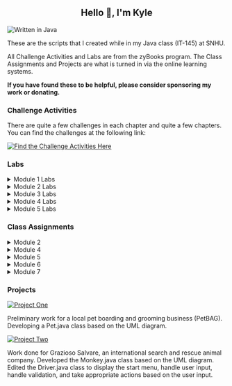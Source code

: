 ## <div align="center" style="border:none;">Hello 👋, I'm Kyle</div>

![Written in Java](https://img.shields.io/badge/Written%20in%20Java-%23ED8B00.svg?style=for-the-badge&logo=java&logoColor=white)

These are the scripts that I created while in my Java class (IT-145) at SNHU.

All Challenge Activities and Labs are from the zyBooks program. The Class Assignments and Projects are what is turned in via the online learning systems.

**If you have found these to be helpful, please consider sponsoring my work or donating.**

### Challenge Activities

There are quite a few challenges in each chapter and quite a few chapters. You can find the challenges at the following link:

[![Find the Challenge Activities Here](https://img.shields.io/badge/Challenge%20Activities-%23ED8B00.svg?style=for-the-badge&logo=java&logoColor=white)](https://github.com/kylereddoch/IT145-Java/tree/main/Challenge%20Activites)

### Labs

<details>
<summary>Module 1 Labs</summary>

**Lab 1.37**
\
Asks the user for an integer. Then outputs the users input, then outputs it squared, then cubed. Asks the user for another integer and takes both integers and finds the sum and product. Outputs the sum and product.

**Lab 1.38**
\
Asks the user for an integer, double, character, and string. Outputs the inputs in the following order: integer, double, character, string. Then outputs the inputs in the following order: string, character, double, integer. Then casts the double to an integer and outputs the integer.
</details>

<details>
<summary>Module 2 Labs</summary>

**Lab 2.17**
\
Write a method drivingCost() with input parameters milesPerGallon, dollarsPerGallon, and milesDriven that returns the dollar cost to drive those miles. Define that method in a program whose inputs are the car's miles per gallon and the price of gas in dollars per gallon (both doubles). Output the gas cost for 10 miles, 50 miles, and 400 miles, by calling your drivingCost() method three times.
</details>

<details>
<summary>Module 3 Labs</summary>

**Lab 3.35**
\
This program outputs a downwards facing arrow composed of a rectangle and a right triangle. The arrow dimensions are defined by user specified arrow base height, arrow base width, and arrow head width.

**Lab 3.36**
\
Given a line of text as input, output the number of characters excluding spaces, periods, exclamation points, or commas.
</details>

<details>
<summary>Module 4 Labs</summary>

**Lab 4.5**
\
Prompt the user to enter five numbers, being five people's weights. Store the numbers in an array of doubles. Output the array's numbers on one line, each number followed by one space. Also output the total weight, by summing the array's elements. Also output the average of the array's elements. Also output the max array element.
</details>

<details>
<summary>Module 5 Labs</summary>

**Online Shopping Cart**
\
This consisted of editing two different .java files. These are in the OnlineShoppingCart folder.
</details>

### Class Assignments

<details>
<summary>Module 2</summary>
We implemented either the Dog.java class or the Cat.java class based on the specifications in the UML Class diagram.

I wrote both the Dog.java class and the Cat.java class for a reference for anyone who may need to use the classes.

**Note:** Both the Dog.java class and the Cat.java class are in the PetBAG package folder as they are part of the PetBAG project later in the class.

[![Dog.java class](https://img.shields.io/badge/Dog.java-%23ED8B00.svg?style=for-the-badge&logo=java&logoColor=white)](https://github.com/kylereddoch/IT145-Java/blob/main/PetBAG/Dog.java)

[![Cat.java class](https://img.shields.io/badge/Cat.java-%23ED8B00.svg?style=for-the-badge&logo=java&logoColor=white)](https://github.com/kylereddoch/IT145-Java/blob/main/PetBAG/Cat.java)
</details>

<details>
<summary>Module 4</summary>
Created the Pet.java class based on the UML Class diagram.

<br>

[![Pet.java class](https://img.shields.io/badge/Pet.java-%23ED8B00.svg?style=for-the-badge&logo=java&logoColor=white)](https://github.com/kylereddoch/IT145-Java/blob/main/PetBAG/Pet.java)
</details>

<details>
<summary>Module 5</summary>
Implemented the Monkey.java class based off the specification documentation and edited the Driver.java class.

<br>

[![Grazioso Salvare](https://img.shields.io/badge/Grazioso%20Salvare-%23ED8B00.svg?style=for-the-badge&logo=java&logoColor=white)](https://github.com/kylereddoch/IT145-Java/blob/main/Grazioso/)
</details>

<details>
<summary>Module 6</summary>
Debugged the given Paint1.java file first. Then added loops to the Paint1.java file to validate all user input and handle exceptions so that all tests pass.

<br>

[![Paint1](https://img.shields.io/badge/Paint1-%23ED8B00.svg?style=for-the-badge&logo=java&logoColor=white)](https://github.com/kylereddoch/IT145-Java/blob/main/Paint1/)
</details>

<details>
<summary>Module 7</summary>
Added code to calculate the amount of cans needed to paint the wall based off the size of the wall and the amount of paint needed.

<br>

[![Paint2](https://img.shields.io/badge/Paint2-%23ED8B00.svg?style=for-the-badge&logo=java&logoColor=white)](https://github.com/kylereddoch/IT145-Java/blob/main/Paint2/)
</details>

### Projects

[![Project One](https://img.shields.io/badge/Project%20One-%23ED8B00.svg?style=for-the-badge&logo=java&logoColor=white)](https://github.com/kylereddoch/IT145-Java/blob/main/PetBAG/)

Preliminary work for a local pet boarding and grooming business (PetBAG). Developing a Pet.java class based on the UML diagram.

[![Project Two](https://img.shields.io/badge/Project%20Two-%23ED8B00.svg?style=for-the-badge&logo=java&logoColor=white)](https://github.com/kylereddoch/IT145-Java/blob/main/Grazioso/)

Work done for Grazioso Salvare, an international search and rescue animal company. Developed the Monkey.java class based on the UML diagram. Edited the Driver.java class to display the start menu, handle user input, handle validation, and take appropriate actions based on the user input.
